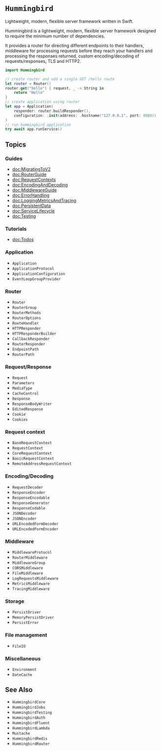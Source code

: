# ``Hummingbird``

Lightweight, modern, flexible server framework written in Swift.

Hummingbird is a lightweight, modern, flexible server framework designed to require the minimum number of dependencies.

It provides a router for directing different endpoints to their handlers, middleware for processing requests before they reach your handlers and processing the responses returned, custom encoding/decoding of requests/responses, TLS and HTTP2.

```swift
import Hummingbird

// create router and add a single GET /hello route
let router = Router()
router.get("hello") { request, _ -> String in
    return "Hello"
}
// create application using router
let app = Application(
    responder: router.buildResponder(),
    configuration: .init(address: .hostname("127.0.0.1", port: 8080))
)
// run hummingbird application
try await app.runService()
```

## Topics

### Guides

- <doc:MigratingToV2>
- <doc:RouterGuide>
- <doc:RequestContexts>
- <doc:EncodingAndDecoding>
- <doc:MiddlewareGuide>
- <doc:ErrorHandling>
- <doc:LoggingMetricsAndTracing>
- <doc:PersistentData>
- <doc:ServiceLifecycle>
- <doc:Testing>

### Tutorials

- <doc:Todos>

### Application

- ``Application``
- ``ApplicationProtocol``
- ``ApplicationConfiguration``
- ``EventLoopGroupProvider``

### Router

- ``Router``
- ``RouterGroup``
- ``RouterMethods``
- ``RouterOptions``
- ``RouteHandler``
- ``HTTPResponder``
- ``HTTPResponderBuilder``
- ``CallbackResponder``
- ``RouterResponder``
- ``EndpointPath``
- ``RouterPath``

### Request/Response

- ``Request``
- ``Parameters``
- ``MediaType``
- ``CacheControl``
- ``Response``
- ``ResponseBodyWriter``
- ``EditedResponse``
- ``Cookie``
- ``Cookies``

### Request context

- ``BaseRequestContext``
- ``RequestContext``
- ``CoreRequestContext``
- ``BasicRequestContext``
- ``RemoteAddressRequestContext``

### Encoding/Decoding

- ``RequestDecoder``
- ``ResponseEncoder``
- ``ResponseEncodable``
- ``ResponseGenerator``
- ``ResponseCodable``
- ``JSONDecoder``
- ``JSONEncoder``
- ``URLEncodedFormDecoder``
- ``URLEncodedFormEncoder``

### Middleware

- ``MiddlewareProtocol``
- ``RouterMiddleware``
- ``MiddlewareGroup``
- ``CORSMiddleware``
- ``FileMiddleware``
- ``LogRequestsMiddleware``
- ``MetricsMiddleware``
- ``TracingMiddleware``

### Storage

- ``PersistDriver``
- ``MemoryPersistDriver``
- ``PersistError``

### File management

- ``FileIO``

### Miscellaneous

- ``Environment``
- ``DateCache``

## See Also

- ``HummingbirdCore``
- ``HummingbirdJobs``
- ``HummingbirdTesting``
- ``HummingbirdAuth``
- ``HummingbirdFluent``
- ``HummingbirdLambda``
- ``Mustache``
- ``HummingbirdRedis``
- ``HummingbirdRouter``

